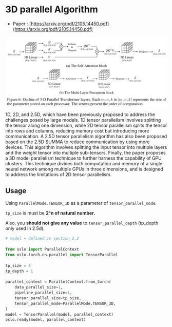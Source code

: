 # 3D parallel Algorithm

* Paper : [https://arxiv.org/pdf/2105.14450.pdf](https://arxiv.org/pdf/2105.14450.pdf)

![E4D02BEB-A5BB-461D-9B62-213A61DB5B74.jpeg](3d_image/E4D02BEB-A5BB-461D-9B62-213A61DB5B74.jpeg)

1D, 2D, and 2.5D, which have been previously proposed to address the challenges posed by large models. 1D tensor parallelism involves splitting the tensor along one dimension, while 2D tensor parallelism splits the tensor into rows and columns, reducing memory cost but introducing more communication. A 2.5D tensor parallelism algorithm has also been proposed based on the 2.5D SUMMA to reduce communication by using more devices. This algorithm involves splitting the input tensor into multiple layers and the weight tensor into multiple sub-tensors. Finally, the paper proposes a 3D model parallelism technique to further harness the capability of GPU clusters. This technique divides both computation and memory of a single neural network among multiple GPUs in three dimensions, and is designed to address the limitations of 2D tensor parallelism.

## Usage

Using `ParallelMode.TENSOR_1D` as a parameter of `tensor_parallel_mode`. 

`tp_size` is must be **2^n of natural number.**

Also, you **should not give any value** to `tensor_parallel_depth` (tp_depth only used in 2.5d).

```python
# model = defined in section 2.2

from oslo import ParallelContext
from oslo.torch.nn.parallel import TensorParallel

tp_size = 8
tp_depth = 1

parallel_context = ParallelContext.from_torch(
    data_parallel_size=1,
    pipeline_parallel_size=1,
    tensor_parallel_size=tp_size,
    tensor_parallel_mode=ParallelMode.TENSOR_3D,
)
model = TensorParallel(model, parallel_context)
oslo.ready(model, parallel_context)
```